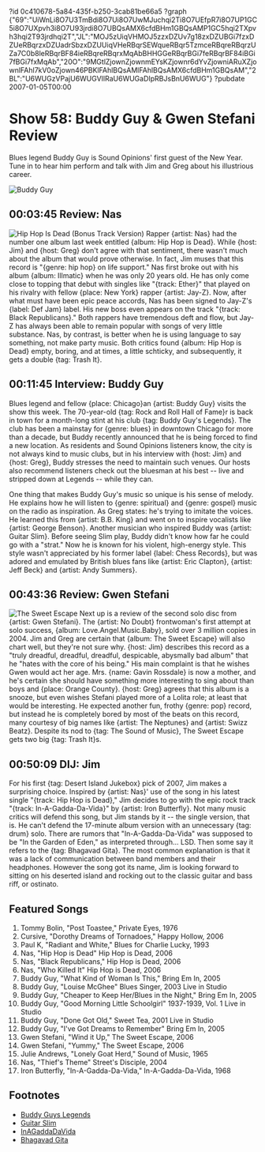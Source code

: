 ?id 0c410678-5a84-435f-b250-3cab81be66a5
?graph {"69":"UiWnLi8O7U3TmBdi8O7Ui8O7UwMJuchqi2Ti8O7UEfpR7i8O7UP1GC5i8O7UXpvh3i8O7U93jrdi8O7UBQsAMX6cfdBHm1GBQsAMP1GC5hqi2TXpvh3hqi2T93jrdhqi2T","JL":"MOJ5zUiqVHMOJ5zzxDZUv7g18zxDZUBGi7fzxDZUeRBqrzxDZUadrSbzxDZUUiqVHeRBqrSEWqueRBqr5TzmceRBqreRBqrzUZa7C0b8leRBqrBF84ieRBqreRBqrxMqAbBHHGGeRBqrBGi7feRBqrBF84iBGi7fBGi7fxMqAb","20O":"9MGtlZjownZjownmEYsKZjownr6dYvZjowniARuXZjownlFAhl7kV0oZjown46PBKlFAhlBQsAMlFAhlBQsAMX6cfdBHm1GBQsAM","2BL":"U6WUGzVPajU6WUGVIlRaU6WUGaDIpRBJsBnU6WUG"}
?pubdate 2007-01-05T00:00

# Show 58: Buddy Guy & Gwen Stefani Review
Blues legend Buddy Guy is Sound Opinions' first guest of the New Year. Tune in to hear him perform and talk with Jim and Greg about his illustrious career.

![Buddy Guy](https://static.soundopinions.org/images/2007/buddyguy.jpg)

## 00:03:45 Review: Nas
![Hip Hop Is Dead (Bonus Track Version)](https://static.soundopinions.org/assets/58/690.jpg)
Rapper {artist: Nas} had the number one album last week entitled {album: Hip Hop is Dead}. While {host: Jim} and {host: Greg} don't agree with that sentiment, there wasn't much about the album that would prove otherwise. In fact, Jim muses that this record is "{genre: hip hop} on life support." Nas first broke out with his album {album: Illmatic} when he was only 20 years old. He has only come close to topping that debut with singles like "{track: Ether}" that played on his rivalry with fellow {place: New York} rapper {artist: Jay-Z}. Now, after what must have been epic peace accords, Nas has been signed to Jay-Z's {label: Def Jam} label. His new boss even appears on the track "{track: Black Republicans}." Both rappers have tremendous deft and flow, but Jay-Z has always been able to remain popular with songs of very little substance. Nas, by contrast, is better when he is using language to say something, not make party music. Both critics found {album: Hip Hop is Dead} empty, boring, and at times, a little schticky, and subsequently, it gets a double {tag: Trash It}. 

## 00:11:45 Interview: Buddy Guy
Blues legend and fellow {place: Chicago}an {artist: Buddy Guy} visits the show this week. The 70-year-old {tag: Rock and Roll Hall of Fame}r is back in town for a month-long stint at his club {tag: Buddy Guy's Legends}. The club has been a mainstay for {genre: blues} in downtown Chicago for more than a decade, but Buddy recently announced that he is being forced to find a new location. As residents and Sound Opinions listeners know, the city is not always kind to music clubs, but in his interview with {host: Jim} and {host: Greg}, Buddy stresses the need to maintain such venues. Our hosts also recommend listeners check out the bluesman at his best -- live and stripped down at Legends -- while they can.

One thing that makes Buddy Guy's music so unique is his sense of melody. He explains how he will listen to {genre: spiritual} and {genre: gospel} music on the radio as inspiration. As Greg states: he's trying to imitate the voices. He learned this from {artist: B.B. King} and went on to inspire vocalists like {artist: George Benson}. Another musician who inspired Buddy was {artist: Guitar Slim}. Before seeing Slim play, Buddy didn't know how far he could go with a "strat." Now he is known for his violent, high-energy style. This style wasn't appreciated by his former label {label: Chess Records}, but was adored and emulated by British blues fans like {artist: Eric Clapton}, {artist: Jeff Beck} and {artist: Andy Summers}.

## 00:43:36 Review: Gwen Stefani
![The Sweet Escape](https://static.soundopinions.org/assets/58/20O0.jpg)
Next up is a review of the second solo disc from {artist: Gwen Stefani}. The {artist: No Doubt} frontwoman's first attempt at solo success, {album: Love.Angel.Music.Baby}, sold over 3 million copies in 2004. Jim and Greg are certain that {album: The Sweet Escape} will also chart well, but they're not sure why. {host: Jim} describes this record as a "truly dreadful, dreadful, dreadful, despicable, abysmally bad album" that he  "hates with the core of his being."  His main complaint is that he wishes Gwen would act her age. Mrs. {name: Gavin Rossdale} is now a mother, and he's certain she should have something more interesting to sing about than boys and {place: Orange County}. {host: Greg} agrees that this album is a snooze, but even wishes Stefani played more of a Lolita role; at least that would be interesting. He expected another fun, frothy {genre: pop} record, but instead he is completely bored by most of the beats on this record, many courtesy of big names like {artist: The Neptunes} and {artist: Swizz Beatz}. Despite its nod to {tag: The Sound of Music}, The Sweet Escape gets two big {tag: Trash It}s.

## 00:50:09 DIJ: Jim
For his first {tag: Desert Island Jukebox} pick of 2007, Jim makes a surprising choice. Inspired by {artist: Nas}' use of the song in his latest single "{track: Hip Hop is Dead}," Jim decides to go with the epic rock track "{track: In-A-Gadda-Da-Vida}" by {artist: Iron Butterfly}. Not many music critics will defend this song, but Jim stands by it -- the single version, that is. He can't defend the 17-minute album version with an unnecessary {tag: drum} solo. There are rumors that "In-A-Gadda-Da-Vida" was supposed to be "In the Garden of Eden," as interpreted through... LSD. Then some say it refers to the {tag: Bhagavad Gita}. The most common explanation is that it was a lack of communication between band members and their headphones. However the song got its name, Jim is looking forward to sitting on his deserted island and rocking out to the classic guitar and bass riff, or ostinato.

## Featured Songs
1. Tommy Bolin, "Post Toastee," Private Eyes, 1976
2. Cursive, "Dorothy Dreams of Tornadoes," Happy Hollow, 2006
3. Paul K, "Radiant and White," Blues for Charlie Lucky, 1993
4. Nas, "Hip Hop is Dead" Hip Hop is Dead, 2006
5. Nas, "Black Republicans," Hip Hop is Dead, 2006
6. Nas, "Who Killed It" Hip Hop is Dead, 2006
7. Buddy Guy, "What Kind of Woman Is This," Bring Em In, 2005
8. Buddy Guy, "Louise McGhee" Blues Singer, 2003 Live in Studio
9. Buddy Guy, "Cheaper to Keep Her/Blues in the Night," Bring Em In, 2005
10. Buddy Guy, "Good Morning Little Schoolgirl" 1937-1939, Vol. 1 Live in Studio
11. Buddy Guy, "Done Got Old," Sweet Tea, 2001 Live in Studio
12. Buddy Guy, "I've Got Dreams to Remember" Bring Em In, 2005
13. Gwen Stefani, "Wind it Up," The Sweet Escape, 2006
14. Gwen Stefani, "Yummy," The Sweet Escape, 2006
15. Julie Andrews, "Lonely Goat Herd," Sound of Music, 1965
16. Nas, "Thief's Theme" Street's Disciple, 2004
17. Iron Butterfly, "In-A-Gadda-Da-Vida," In-A-Gadda-Da-Vida, 1968

## Footnotes
- [Buddy Guys Legends](http://www.buddyguys.com/)
- [Guitar Slim](http://www.cascadeblues.org/History/GuitarSlim.htm)
- [InAGaddaDaVida](http://en.wikipedia.org/wiki/In-A-Gadda-Da-Vida)
- [Bhagavad Gita](http://www.bhagavad-gita.org/)
